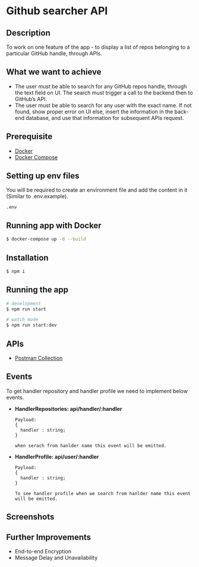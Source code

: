 <p align="center">
  <h1>Github searcher API</h1>
</p>

## Description

To work on one feature of the app - to display a list of repos belonging to a particular GitHub handle, through APIs.

## What we want to achieve

- The user must be able to search for any GitHub repos handle, through the text field on UI. The search must trigger a call to the backend then to GitHub’s API.
- The user must be able to search for any user with the exact name. If not found, show proper error on UI else, insert the information in the back-end database, and use that information for subsequent APIs request.

## Prerequisite

- [Docker](https://www.docker.com/)
- [Docker Compose](https://docs.docker.com/compose/)

## Setting up env files

You will be required to create an environment file and add the content in it (Similar to .env.example).

```
.env
```

## Running app with Docker

```bash
$ docker-compose up -d --build
```

## Installation

```bash
$ npm i
```

## Running the app

```bash
# development
$ npm run start

# watch mode
$ npm run start:dev
```

## APIs

- [Postman Collection](https://www.postman.com/collections/e8835d5b8ee1349e1dcc)

## Events

To get handler repository and handler profile we need to implement below events.

- **HandlerRepositories: api/handler/:handler**

  ```
  Payload:
  {
    handler : string;
  }

  when serach from hanlder name this event will be emitted.
  ```

- **HandlerProfile: api/user/:handler**

  ```
  Payload:
  {
    handler : string;
  }

  To see handler profile when we search from hanlder name this event will be emitted.
  ```

## Screenshots

## Further Improvements

- End-to-end Encryption
- Message Delay and Unavailability
